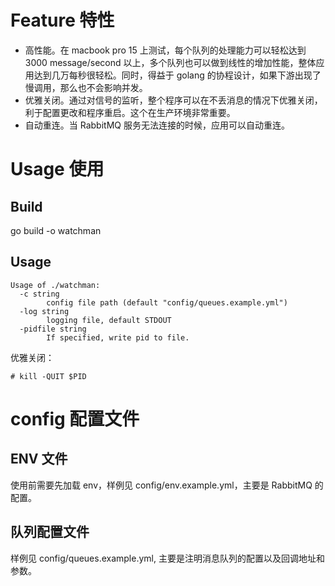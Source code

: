 
# Feature 特性

* 高性能。在 macbook pro 15 上测试，每个队列的处理能力可以轻松达到 3000 message/second 以上，多个队列也可以做到线性的增加性能，整体应用达到几万每秒很轻松。同时，得益于 golang 的协程设计，如果下游出现了慢调用，那么也不会影响并发。
* 优雅关闭。通过对信号的监听，整个程序可以在不丢消息的情况下优雅关闭，利于配置更改和程序重启。这个在生产环境非常重要。
* 自动重连。当 RabbitMQ 服务无法连接的时候，应用可以自动重连。

# Usage 使用

## Build
go build -o watchman

## Usage

```
Usage of ./watchman:
  -c string
        config file path (default "config/queues.example.yml")
  -log string
        logging file, default STDOUT
  -pidfile string
        If specified, write pid to file.
```

优雅关闭：
```
# kill -QUIT $PID
```

# config 配置文件
## ENV 文件
使用前需要先加载 env，样例见 config/env.example.yml，主要是 RabbitMQ 的配置。

## 队列配置文件
样例见 config/queues.example.yml, 主要是注明消息队列的配置以及回调地址和参数。

